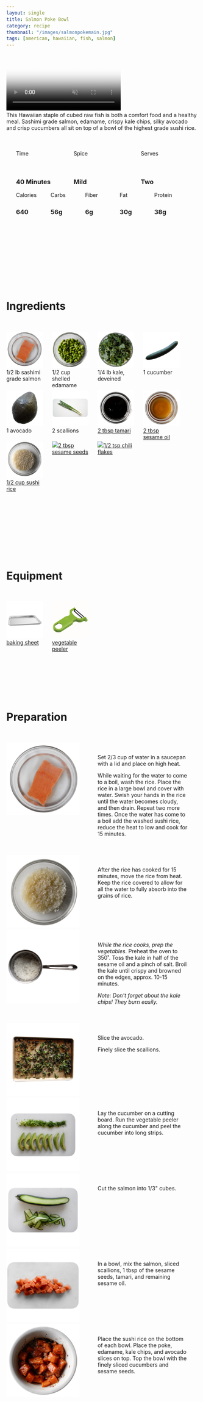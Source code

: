 ```yaml
---
layout: single
title: Salmon Poke Bowl
category: recipe
thumbnail: "/images/salmonpokemain.jpg"
tags: [american, hawaiian, fish, salmon]
---
```

<div class="spacer"></div>

<div class="backgroundvideo">
  <video autoplay loop muted class="banner__video" poster="/images/salmonpokemain.jpg">
  <source src="/images/pokebowl.mp4" type="video/mp4"></video>
</div>

<div id="recipedescription">
This Hawaiian staple of cubed raw fish is both a comfort food and a healthy meal. Sashimi grade salmon, edamame, crispy kale chips, silky avocado and crisp cucumbers all sit on top of a bowl of the highest grade sushi rice. </div>

<div id="spacer"></div>

<div id= "recipedetails">
<div id= "time"> Time </div>
<div id= "spice"> Spice </div>
<div id= "serves"> Serves </div>
</div>

<div id="spacer"></div>

<div id= "recipedetails">
<div id= "time"><h3> 40 Minutes</h3> </div>
<div id= "spice"><h3> Mild</h3> </div>
<div id= "serves"><h3> Two </h3> </div>
</div>

<div id="spacer"></div>

<div id= "nutrition">
<div id="calories"> Calories </div>
<div id="carbs"> Carbs </div>
<div id="fiber"> Fiber </div>
<div id="fat"> Fat </div>
<div id="protein"> Protein </div>
</div>

<div id= "nutrition">
<div id="calories"><h3> 640 </h3> </div>
<div id="carbs"><h3> 56g</h3> </div>
<div id="fiber"><h3> 6g</h3> </div>
<div id="fat"><h3> 30g</h3> </div>
<div id="protein"><h3> 38g</h3> </div>
</div>

<div id= "ingredienthdr">
<h1>Ingredients</h1>
</div>

<div id="ingredients">
<div id="ingredientone"><img src="/images/sashimisalmon.jpeg"/> 1/2 lb sashimi grade salmon </div>
<div id="ingredienttwo"><img src="/images/edamame.jpeg"/>1/2 cup shelled edamame</div>
<div id="ingredientthree"><img src="/images/kale.jpeg"/>1/4 lb kale, deveined</div>
<div id="ingredientfour"><img src="/images/cucumber.jpeg"/>1 cucumber</div>
</div>

<div id="ingredients">
<div id="ingredientone"><img src="/images/avocado.jpeg"/>1 avocado</div>
<div id="ingredienttwo"><img src="/images/2scallions.jpeg"/>2 scallions</div>
<div id="ingredientthree"><a href="https://www.amazon.com/San-J-Tamari-Gluten-Sauce-Black/dp/B00DTRJ2HS/ref=as_li_ss_tl?s=grocery&ie=UTF8&qid=1482159293&sr=1-2&keywords=tamari&linkCode=ll1&tag=cilalime09-20&linkId=364dad8363d09bf34ece451d80925584"><img src="/images/tamari.jpeg"/>2 tbsp tamari</a></div>
<div id="ingredientfour"><a href="https://www.amazon.com/Tourangelle-Toasted-Sesame-Oil-Expeller-pressed/dp/B005WXMPMQ/ref=as_li_ss_tl?ie=UTF8&qid=1481945347&sr=8-3&keywords=sesame+oil&th=1&linkCode=ll1&tag=cilalime09-20&linkId=311f3fba83d6c5821e3c957659a4df6b"><img src="/images/sesameoil.jpeg"/>2 tbsp sesame oil</a></div>
</div>

<div id="ingredients">
<div id="ingredientone"><a href="https://www.amazon.com/KOKUHO-RICE-SUSHI-5-LB/dp/B000FJLXHU/ref=as_li_ss_tl?s=grocery&ie=UTF8&qid=1482159216&sr=1-3&keywords=sushi+rice&linkCode=ll1&tag=cilalime09-20&linkId=40e89fdda071997a7a56215a24965ecd"><img src="/images/sushirice.jpeg"/>1/2 cup sushi rice</a></div>
<div id="ingredienttwo"><a href="https://www.amazon.com/Nutria-Organic-Certified-Superfood-Magnesium/dp/B019KXQDVM/ref=as_li_ss_tl?s=grocery&rps=1&ie=UTF8&qid=1481514809&sr=1-1-spons&keywords=sesame+seeds&refinements=p_85:2470955011&psc=1&linkCode=ll1&tag=cilalime09-20&linkId=467563eedd31251bd3842de986cdd859"><img src="/images/sesameseeds.jpeg"/>2 tbsp sesame seeds</a></div>
<div id="ingredientthree"><a href="https://www.amazon.com/Gustus-Vitae-Crushed-Non-GMO-Seasoning/dp/B00T8AVQ4M/ref=as_li_ss_tl?s=grocery&ie=UTF8&qid=1481945021&sr=1-6&keywords=organic+red+pepper+flakes&linkCode=ll1&tag=cilalime09-20&linkId=3eacf8e946e0323de7e947533f61f45f"><img src="/images/chiliflakes.png"/>1/2 tsp chili flakes</a></div>
</div>

<div id= "equipmenthdr">
<h1>Equipment</h1>
</div>

<div id="equipment">
<div id="equipmentone"><a href="https://www.amazon.com/Nordic-Ware-Natural-Aluminum-Commercial/dp/B000G0KJG4/ref=as_li_ss_tl?s=kitchen&rps=1&ie=UTF8&qid=1481599505&sr=1-5&keywords=baking+sheet&refinements=p_85:2470955011&linkCode=ll1&tag=cilalime09-20&linkId=678ae86e82d77d1a2615466229b01cfd"><img src="/images/bakingsheet.jpeg"/>baking sheet</a></div>
<div id="equipmenttwo"><a href="https://www.amazon.com/Kuhn-Rikon-Original-Peeler-Yellow/dp/B0000DE824/ref=as_li_ss_tl?s=kitchen&ie=UTF8&qid=1481814330&sr=1-7&keywords=vegetable+peeler&th=1&linkCode=ll1&tag=cilalime09-20&linkId=2fc82cf8497ed0ceda3796ce68033b14"><img src="/images/vegetablepeeler.jpeg"/> vegetable peeler </a></div>

</div>

<div id="preparation">
<h1>Preparation</h1>
</div>

<div id="instruction">
<div id="image"><img src="/images/pokebowl1.jpeg"/> </div>
<div id="step">Set 2/3 cup of water in a saucepan with a lid and place on high heat. <p>While waiting for the water to come to a boil, wash the rice. Place the rice in a large bowl and cover with water. Swish your hands in the rice until the water becomes cloudy, and then drain. Repeat two more times. Once the water has come to a boil add the washed sushi rice, reduce the heat to low and cook for 15 minutes.</p></div>
</div>

<div id="instruction">
<div id="image"><img src="/images/pokebowl2.jpeg"/> </div>
<div id="step">After the rice has cooked for 15 minutes, move the rice from heat. Keep the rice covered to allow for all the water to fully absorb into the grains of rice.</div>
</div>

<div id="instruction">
<div id="image"><img src="/images/pokebowl3.jpeg"/> </div>
<div id="step"><i>While the rice cooks, prep the vegetables.</i> Preheat the oven to 350˚. Toss the kale in half of the sesame oil and a pinch of salt. 
Broil the kale until crispy and browned on the edges, approx. 10-15 minutes.
<p><i>Note: Don't forget about the kale chips! They burn easily.</i></p></div>
</div>

<div id="instruction">
<div id="image"><img src="/images/pokebowl4.jpeg"/> </div>
<div id="step">Slice the avocado. <p> Finely slice the scallions. </p></div>
</div>

<div id="instruction">
<div id="image"><img src="/images/pokebowl5.jpeg"/> </div>
<div id="step">Lay the cucumber on a cutting board. Run the vegetable peeler along the cucumber and peel the cucumber into long strips.</div>
</div>

<div id="instruction">
<div id="image"><img src="/images/pokebowl6.jpeg"/> </div>
<div id="step">Cut the salmon into 1/3" cubes.</div>
</div>

<div id="instruction">
<div id="image"><img src="/images/pokebowl7.jpeg"/> </div>
<div id="step">In a bowl, mix the salmon, sliced scallions, 1 tbsp of the sesame seeds, tamari, and remaining sesame oil.</div>
</div>

<div id="instruction">
<div id="image"><img src="/images/pokebowl8.jpeg"/> </div>
<div id="step">Place the sushi rice on the bottom of each bowl. Place the poke, edamame, kale chips, and avocado slices on top. Top the bowl with the finely sliced cucumbers and sesame seeds.</div>
</div>

<style>
#backgroundvideo {
  position: absolute;
  top: 80px;
  left: 0;
  right: 0;
  width: 750px;
}
  
#banner__video {
    margin-left: -200px;
    position: relative; }

#overlay {
   position: absolute; 
   margin-top: 300px;
   z-index: 10; }

#recipedetails { width: 100%; display:inline-block; float: left;}
#time { width: 30%; float: left; margin-left: 5%}
#spice { width: 30%; float: left;}
#serves { width 30%; float: left; margin-left: 5%;}
.clear {clear:both;}

#spacer {padding-top:50px;}

#nutrition { width: 100%; display:inline-block;}
#calories { width: 18%; float: left; margin-left: 5%;}
#carbs { width: 18%; float: left; margin-left: 0%;}
#fiber { width: 18%; float: left; margin-left: 0%;}
#fat { width: 18%; float: left; margin-left: 0%;}
#protein { width: 18%; float: left; margin-right:5%;}
.clear {clear:both;}

#ingredienthdr { margin-top:200px; margin-bottom: 50px; font-family: $serif;}

#ingredients { width: 95%; display:inline-block;}
#ingredientone { width: 20%; float:left;}
#ingredienttwo { width: 20%; float:left; margin-left: 5%;}
#ingredientthree { width:20%; float:left; margin-left: 5%;}
#ingredientfour { width:20%; float:left; margin-left: 5%;}
.clear {clear:both;}

#equipmenthdr { margin-top:200px; margin-bottom:50px; font-family: $serif;}

#equipment { width: 95%; display:inline-block;}
#equipmentone { width: 20%; float:left;}
#equipmenttwo { width: 20%; float:left; margin-left: 5%;}
#equipmentthree { width:20%; float:left; margin-left: 5%;}
#equipmentfour { width:20%; float:left; margin-left: 5%;}
.clear {clear:both;}

#preparation { margin-top: 150px; margin-bottom: 50px; font-family: $serif;}

#instruction { width:95%; display:inline-block;}
#image { width: 40%; float:left;}
#step { width: 50%; float:right; margin-top: 30px; margin-bottom: 30px;}
.clear {clear:both;}
</style>
